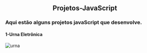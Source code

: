 <h2 align="center">Projetos-JavaScript</h2>
<h3>Aqui estão alguns projetos javaScript que desenvolve.</h3>

#### 1-Urna Eletrônica  
![urna](https://user-images.githubusercontent.com/63085957/105438568-ff40d280-5c41-11eb-9a2b-17e90aa253cb.png)

